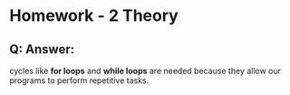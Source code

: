# Homework - 2 Theory
## Q: Answer:
cycles like **for loops** and **while loops** are needed because they allow our programs to perform repetitive tasks.
